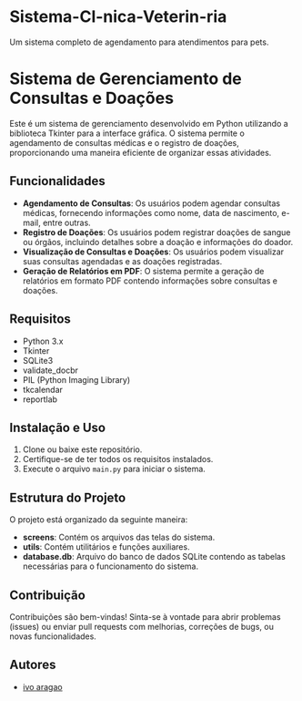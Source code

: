 # Sistema-Cl-nica-Veterin-ria
Um sistema completo de agendamento para atendimentos para pets.

# Sistema de Gerenciamento de Consultas e Doações

Este é um sistema de gerenciamento desenvolvido em Python utilizando a biblioteca Tkinter para a interface gráfica. O sistema permite o agendamento de consultas médicas e o registro de doações, proporcionando uma maneira eficiente de organizar essas atividades.

## Funcionalidades

- **Agendamento de Consultas**: Os usuários podem agendar consultas médicas, fornecendo informações como nome, data de nascimento, e-mail, entre outras.
- **Registro de Doações**: Os usuários podem registrar doações de sangue ou órgãos, incluindo detalhes sobre a doação e informações do doador.
- **Visualização de Consultas e Doações**: Os usuários podem visualizar suas consultas agendadas e as doações registradas.
- **Geração de Relatórios em PDF**: O sistema permite a geração de relatórios em formato PDF contendo informações sobre consultas e doações.

## Requisitos

- Python 3.x
- Tkinter
- SQLite3
- validate_docbr
- PIL (Python Imaging Library)
- tkcalendar
- reportlab

## Instalação e Uso

1. Clone ou baixe este repositório.
2. Certifique-se de ter todos os requisitos instalados.
3. Execute o arquivo `main.py` para iniciar o sistema.

## Estrutura do Projeto

O projeto está organizado da seguinte maneira:

- **screens**: Contém os arquivos das telas do sistema.
- **utils**: Contém utilitários e funções auxiliares.
- **database.db**: Arquivo do banco de dados SQLite contendo as tabelas necessárias para o funcionamento do sistema.

## Contribuição

Contribuições são bem-vindas! Sinta-se à vontade para abrir problemas (issues) ou enviar pull requests com melhorias, correções de bugs, ou novas funcionalidades.

## Autores

- [ivo aragao](https://github.com/Ivo-Aragao)

